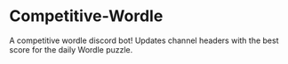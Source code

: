 # Competitive-Wordle
A competitive wordle discord bot! Updates channel headers with the best score for the daily Wordle puzzle.
